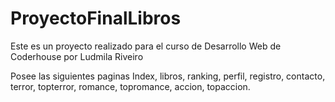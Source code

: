 # ProyectoFinalLibros
Este es un proyecto realizado para el curso de Desarrollo Web de Coderhouse por Ludmila Riveiro

Posee las siguientes paginas Index, libros, ranking, perfil, registro, contacto, terror, topterror, romance, topromance, accion, topaccion.
